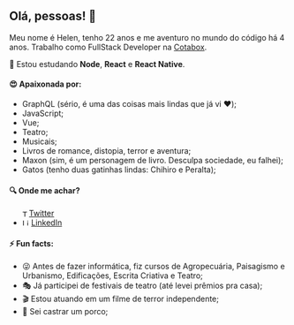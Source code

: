 ## Olá, pessoas! 👋

Meu nome é Helen, tenho 22 anos e me aventuro no mundo do código há 4 anos.
Trabalho como FullStack Developer na [Cotabox](https://cotabox.com.br/).

🌱 Estou estudando **Node**, **React** e **React Native**.

#### :heart_eyes: Apaixonada por:
- GraphQL (sério, é uma das coisas mais lindas que já vi :heart:);
- JavaScript;
- Vue;
- Teatro;
- Musicais;
- Livros de romance, distopia, terror e aventura;
- Maxon (sim, é um personagem de livro. Desculpa sociedade, eu falhei);
- Gatos (tenho duas gatinhas lindas: Chihiro e Peralta);

#### :mag: Onde me achar?
<ul>
  <li style="display: flex; align-items: center;">
    <img src="https://user-images.githubusercontent.com/3603793/87077942-4b727b00-c1fa-11ea-890c-c1249a500a57.png" width="12" alt="Twitter"> 
    <a href="https://twitter.com/helendiashd" target="_blank" title="Twitter">Twitter</a>
  </li>
  <li>
    <img src="https://user-images.githubusercontent.com/3603793/87078013-6b09a380-c1fa-11ea-9ca0-6789b1cafb1c.png" width="12" alt="Linkedin"> 
    <a href="https://www.linkedin.com/in/helendiashd/" target="_blank" title="LinkedIn">LinkedIn</a>
  </li>
</ul>

#### ⚡ Fun facts:
- :stuck_out_tongue_winking_eye: Antes de fazer informática, fiz cursos de Agropecuária, Paisagismo e Urbanismo, Edificações, Escrita Criativa e Teatro;
- :performing_arts: Já participei de festivais de teatro (até levei prêmios pra casa);
- :clapper: Estou atuando em um filme de terror independente;
- :pig: Sei castrar um porco;


<!--
**HelenDias/HelenDias** is a ✨ _special_ ✨ repository because its `README.md` (this file) appears on your GitHub profile.

Here are some ideas to get you started:

- 🔭 I’m currently working on ...
- 🌱 I’m currently learning ...
- 👯 I’m looking to collaborate on ...
- 🤔 I’m looking for help with ...
- 💬 Ask me about ...
- 📫 How to reach me: ...
- 😄 Pronouns: ...
- ⚡ Fun fact: ...
-->
